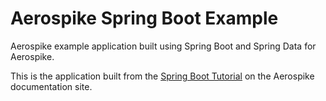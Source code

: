 Aerospike Spring Boot Example
=============================
Aerospike example application built using Spring Boot and Spring Data for Aerospike.

This is the application built from the [Spring Boot Tutorial](http://www.aerospike.com/docs/connectors/spring/tutorial_1.html) on the Aerospike documentation site.

